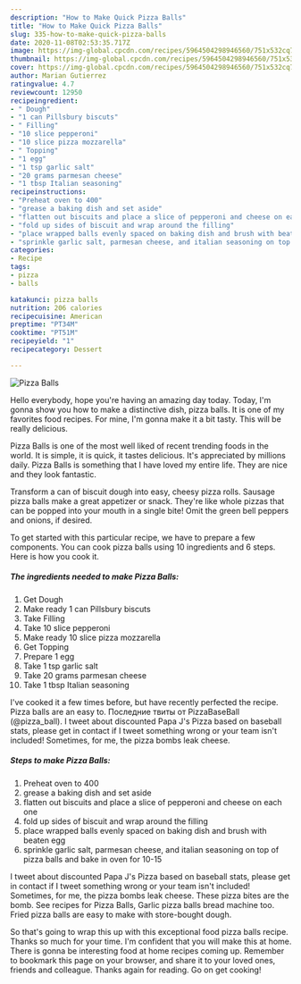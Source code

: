 ```yaml
---
description: "How to Make Quick Pizza Balls"
title: "How to Make Quick Pizza Balls"
slug: 335-how-to-make-quick-pizza-balls
date: 2020-11-08T02:53:35.717Z
image: https://img-global.cpcdn.com/recipes/5964504298946560/751x532cq70/pizza-balls-recipe-main-photo.jpg
thumbnail: https://img-global.cpcdn.com/recipes/5964504298946560/751x532cq70/pizza-balls-recipe-main-photo.jpg
cover: https://img-global.cpcdn.com/recipes/5964504298946560/751x532cq70/pizza-balls-recipe-main-photo.jpg
author: Marian Gutierrez
ratingvalue: 4.7
reviewcount: 12950
recipeingredient:
- " Dough"
- "1 can Pillsbury biscuts"
- " Filling"
- "10 slice pepperoni"
- "10 slice pizza mozzarella"
- " Topping"
- "1 egg"
- "1 tsp garlic salt"
- "20 grams parmesan cheese"
- "1 tbsp Italian seasoning"
recipeinstructions:
- "Preheat oven to 400"
- "grease a baking dish and set aside"
- "flatten out biscuits and place a slice of pepperoni and cheese on each one"
- "fold up sides of biscuit and wrap around the filling"
- "place wrapped balls evenly spaced on baking dish and brush with beaten egg"
- "sprinkle garlic salt, parmesan cheese, and italian seasoning on top of pizza balls and bake in oven for 10-15"
categories:
- Recipe
tags:
- pizza
- balls

katakunci: pizza balls 
nutrition: 206 calories
recipecuisine: American
preptime: "PT34M"
cooktime: "PT51M"
recipeyield: "1"
recipecategory: Dessert

---
```



![Pizza Balls](https://img-global.cpcdn.com/recipes/5964504298946560/751x532cq70/pizza-balls-recipe-main-photo.jpg)

Hello everybody, hope you're having an amazing day today. Today, I'm gonna show you how to make a distinctive dish, pizza balls. It is one of my favorites food recipes. For mine, I'm gonna make it a bit tasty. This will be really delicious.

Pizza Balls is one of the most well liked of recent trending foods in the world. It is simple, it is quick, it tastes delicious. It's appreciated by millions daily. Pizza Balls is something that I have loved my entire life. They are nice and they look fantastic.

Transform a can of biscuit dough into easy, cheesy pizza rolls. Sausage pizza balls make a great appetizer or snack. They&#39;re like whole pizzas that can be popped into your mouth in a single bite! Omit the green bell peppers and onions, if desired.


To get started with this particular recipe, we have to prepare a few components. You can cook pizza balls using 10 ingredients and 6 steps. Here is how you cook it.

<!--inarticleads1-->

##### The ingredients needed to make Pizza Balls:

1. Get  Dough
1. Make ready 1 can Pillsbury biscuts
1. Take  Filling
1. Take 10 slice pepperoni
1. Make ready 10 slice pizza mozzarella
1. Get  Topping
1. Prepare 1 egg
1. Take 1 tsp garlic salt
1. Take 20 grams parmesan cheese
1. Take 1 tbsp Italian seasoning


I&#39;ve cooked it a few times before, but have recently perfected the recipe. Pizza balls are an easy to. Последние твиты от PizzaBaseBall (@pizza_ball). I tweet about discounted Papa J&#39;s Pizza based on baseball stats, please get in contact if I tweet something wrong or your team isn&#39;t included! Sometimes, for me, the pizza bombs leak cheese. 

<!--inarticleads2-->

##### Steps to make Pizza Balls:

1. Preheat oven to 400
1. grease a baking dish and set aside
1. flatten out biscuits and place a slice of pepperoni and cheese on each one
1. fold up sides of biscuit and wrap around the filling
1. place wrapped balls evenly spaced on baking dish and brush with beaten egg
1. sprinkle garlic salt, parmesan cheese, and italian seasoning on top of pizza balls and bake in oven for 10-15


I tweet about discounted Papa J&#39;s Pizza based on baseball stats, please get in contact if I tweet something wrong or your team isn&#39;t included! Sometimes, for me, the pizza bombs leak cheese. These pizza bites are the bomb. See recipes for Pizza Balls, Garlic pizza balls bread machine too. Fried pizza balls are easy to make with store-bought dough. 

So that's going to wrap this up with this exceptional food pizza balls recipe. Thanks so much for your time. I'm confident that you will make this at home. There is gonna be interesting food at home recipes coming up. Remember to bookmark this page on your browser, and share it to your loved ones, friends and colleague. Thanks again for reading. Go on get cooking!
